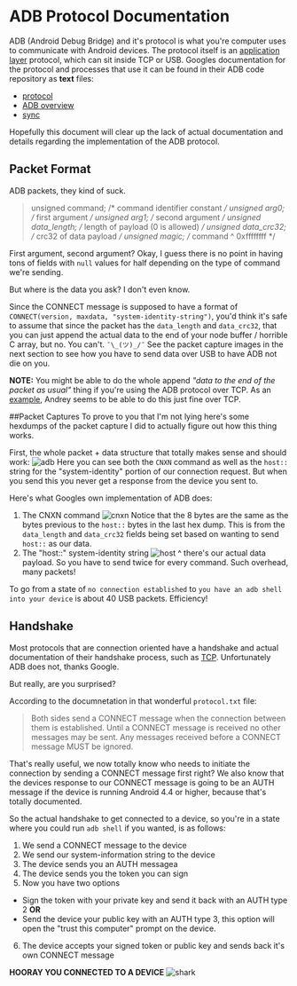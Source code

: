 # ADB Protocol Documentation
ADB (Android Debug Bridge) and it's protocol is what you're computer uses to communicate with Android devices.  The protocol itself is an [application layer](https://en.wikipedia.org/wiki/Application_layer) protocol, which can sit inside TCP or USB.  Googles documentation for the protocol and processes that use it can be found in their ADB code repository as **text** files:
* [protocol](https://android.googlesource.com/platform/system/core/+/master/adb/protocol.txt)
* [ADB overview](https://android.googlesource.com/platform/system/core/+/master/adb/OVERVIEW.TXT)
* [sync](https://android.googlesource.com/platform/system/core/+/master/adb/SYNC.TXT)

Hopefully this document will clear up the lack of actual documentation and details regarding the implementation of the ADB protocol.

## Packet Format
ADB packets, they kind of suck.
>   unsigned command;       /* command identifier constant        */
    unsigned arg0;          /* first argument                   */
    unsigned arg1;          /* second argument                  */
    unsigned data_length;   /* length of payload (0 is allowed) */
    unsigned data_crc32;    /* crc32 of data payload            */
    unsigned magic;         /* command ^ 0xffffffff             */

First argument, second argument? Okay, I guess there is no point in having tons of fields with `null` values for half depending on the type of command we're sending.

But where is the data you ask?  I don't even know.

Since the CONNECT message is supposed to have a format of `CONNECT(version, maxdata, "system-identity-string")`, you'd think it's safe to assume that since the packet has the `data_length` and `data_crc32`, that you can just append the actual data to the end of your node buffer / horrible C array, but no.  You can't.
`¯\_(ツ)_/¯`
See the packet capture images in the next section to see how you have to send data over USB to have ADB not die on you.

**NOTE:** You might be able to do the whole append *"data to the end of the packet as usual"* thing if you're using the ADB protocol over TCP.  As an [example](https://github.com/sidorares/node-adbhost), Andrey seems to be able to do this just fine over TCP.

##Packet Captures
To prove to you that I'm not lying here's some hexdumps of the packet capture I did to actually figure out how this thing works.

First, the whole packet + data structure that totally makes sense and should work:
![adb](https://github.com/cstyan/adbDocumentation/raw/master/images/cnxnHost.png)
Here you can see both the `CNXN` command as well as the `host::` string for the "system-identity" portion of our connection request.  But when you send this you never get a response from the device you sent to.

Here's what Googles own implementation of ADB does:
1. The CNXN command ![cnxn](https://github.com/cstyan/adbDocumentation/raw/master/images/googleCNXN.jpg) Notice that the 8 bytes are the same as the bytes previous to the `host::` bytes in the last hex dump.  This is from the `data_length` and `data_crc32` fields being set based on wanting to send `host::` as our data.
2. The "host::" system-identity string ![host](https://github.com/cstyan/adbDocumentation/raw/master/images/googleHost.png) ^ there's our actual data payload.  So you have to send twice for every command.  Such overhead, many packets!

To go from a state of `no connection established` to `you have an adb shell into your device` is about 40 USB packets. Efficiency!

## Handshake
Most protocols that are connection oriented have a handshake and actual documentation of their handshake process, such as [TCP](https://en.wikipedia.org/wiki/Transmission_Control_Protocol#Connection_establishment).  Unfortunately ADB does not, thanks Google.

But really, are you surprised?

According to the documnetation in that wonderful `protocol.txt` file:
> Both sides send a CONNECT message when the connection between them is
established.  Until a CONNECT message is received no other messages may
be sent.  Any messages received before a CONNECT message MUST be ignored.

That's really useful, we now totally know who needs to initiate the connection by sending a CONNECT message first right?  We also know that the devices response to our CONNECT message is going to be an AUTH message if the device is running Android 4.4 or higher, because that's totally documented.

So the actual handshake to get connected to a device, so you're in a state where you could run `adb shell` if you wanted, is as follows:
1. We send a CONNECT message to the device
2. We send our system-information string to the device
3. The device sends you an AUTH messagea
4. The device sends you the token you can sign
5. Now you have two options
  * Sign the token with your private key and send it back with an AUTH type 2 **OR**
  * Send the device your public key with an AUTH type 3, this option will open the "trust this computer" prompt on the device.
6. The device accepts your signed token or public key and sends back it's own CONNECT message

**HOORAY YOU CONNECTED TO A DEVICE** ![shark](https://github.com/cstyan/adbDocumentation/raw/master/images/shark.jpg)

